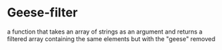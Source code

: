 # Geese-filter
a function that takes an array of strings as an argument and returns a filtered array containing the same elements but  with the "geese" removed

